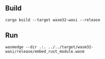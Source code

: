
## Build

```
cargo build --target wasm32-wasi --release
```

## Run

```
wasmedge --dir .:. ../../target/wasm32-wasi/release/embed_rust_module.wasm
```
